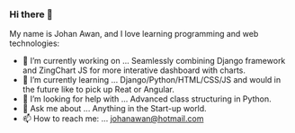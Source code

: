 ### Hi there 👋

My name is Johan Awan, and I love learning programming and web technologies:

- 🔭 I’m currently working on ...  Seamlessly combining Django framework and ZingChart JS for more interative dashboard with charts.
- 🌱 I’m currently learning ... Django/Python/HTML/CSS/JS and would in the future like to pick up Reat or Angular.
- 🤔 I’m looking for help with ... Advanced class structuring in Python.
- 💬 Ask me about ... Anything in the Start-up world.
- 📫 How to reach me: ... johanawan@hotmail.com
